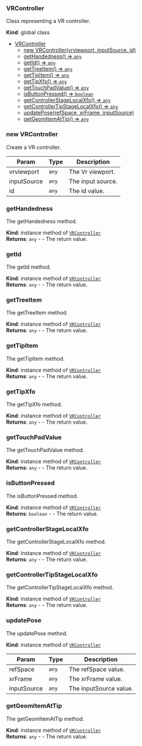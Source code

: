<a name="VRController"></a>

### VRController
Class representing a VR controller.

**Kind**: global class  

* [VRController](#VRController)
    * [new VRController(vrviewport, inputSource, id)](#new-VRController)
    * [getHandedness() ⇒ <code>any</code>](#getHandedness)
    * [getId() ⇒ <code>any</code>](#getId)
    * [getTreeItem() ⇒ <code>any</code>](#getTreeItem)
    * [getTipItem() ⇒ <code>any</code>](#getTipItem)
    * [getTipXfo() ⇒ <code>any</code>](#getTipXfo)
    * [getTouchPadValue() ⇒ <code>any</code>](#getTouchPadValue)
    * [isButtonPressed() ⇒ <code>boolean</code>](#isButtonPressed)
    * [getControllerStageLocalXfo() ⇒ <code>any</code>](#getControllerStageLocalXfo)
    * [getControllerTipStageLocalXfo() ⇒ <code>any</code>](#getControllerTipStageLocalXfo)
    * [updatePose(refSpace, xrFrame, inputSource)](#updatePose)
    * [getGeomItemAtTip() ⇒ <code>any</code>](#getGeomItemAtTip)

<a name="new_VRController_new"></a>

### new VRController
Create a VR controller.


| Param | Type | Description |
| --- | --- | --- |
| vrviewport | <code>any</code> | The Vr viewport. |
| inputSource | <code>any</code> | The input source. |
| id | <code>any</code> | The id value. |

<a name="VRController+getHandedness"></a>

### getHandedness
The getHandedness method.

**Kind**: instance method of [<code>VRController</code>](#VRController)  
**Returns**: <code>any</code> - - The return value.  
<a name="VRController+getId"></a>

### getId
The getId method.

**Kind**: instance method of [<code>VRController</code>](#VRController)  
**Returns**: <code>any</code> - - The return value.  
<a name="VRController+getTreeItem"></a>

### getTreeItem
The getTreeItem method.

**Kind**: instance method of [<code>VRController</code>](#VRController)  
**Returns**: <code>any</code> - - The return value.  
<a name="VRController+getTipItem"></a>

### getTipItem
The getTipItem method.

**Kind**: instance method of [<code>VRController</code>](#VRController)  
**Returns**: <code>any</code> - - The return value.  
<a name="VRController+getTipXfo"></a>

### getTipXfo
The getTipXfo method.

**Kind**: instance method of [<code>VRController</code>](#VRController)  
**Returns**: <code>any</code> - - The return value.  
<a name="VRController+getTouchPadValue"></a>

### getTouchPadValue
The getTouchPadValue method.

**Kind**: instance method of [<code>VRController</code>](#VRController)  
**Returns**: <code>any</code> - - The return value.  
<a name="VRController+isButtonPressed"></a>

### isButtonPressed
The isButtonPressed method.

**Kind**: instance method of [<code>VRController</code>](#VRController)  
**Returns**: <code>boolean</code> - - The return value.  
<a name="VRController+getControllerStageLocalXfo"></a>

### getControllerStageLocalXfo
The getControllerStageLocalXfo method.

**Kind**: instance method of [<code>VRController</code>](#VRController)  
**Returns**: <code>any</code> - - The return value.  
<a name="VRController+getControllerTipStageLocalXfo"></a>

### getControllerTipStageLocalXfo
The getControllerTipStageLocalXfo method.

**Kind**: instance method of [<code>VRController</code>](#VRController)  
**Returns**: <code>any</code> - - The return value.  
<a name="VRController+updatePose"></a>

### updatePose
The updatePose method.

**Kind**: instance method of [<code>VRController</code>](#VRController)  

| Param | Type | Description |
| --- | --- | --- |
| refSpace | <code>any</code> | The refSpace value. |
| xrFrame | <code>any</code> | The xrFrame value. |
| inputSource | <code>any</code> | The inputSource value. |

<a name="VRController+getGeomItemAtTip"></a>

### getGeomItemAtTip
The getGeomItemAtTip method.

**Kind**: instance method of [<code>VRController</code>](#VRController)  
**Returns**: <code>any</code> - - The return value.  
